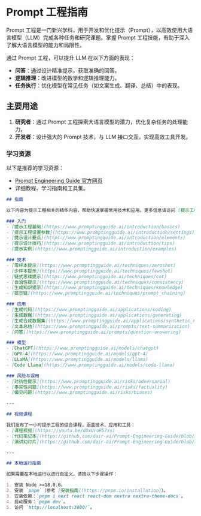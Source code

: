 # Prompt 工程指南

Prompt 工程是一门新兴学科，用于开发和优化提示（Prompt），以高效使用大语言模型（LLM）完成各种任务和研究课题。掌握 Prompt 工程技能，有助于深入了解大语言模型的能力和局限性。

通过 Prompt 工程，可以提升 LLM 在以下方面的表现：

- **问答**：通过设计精准提示，获取准确的回答。
- **逻辑推理**：改进模型的数学和逻辑推理能力。
- **任务执行**：优化模型在常见任务（如文案生成、翻译、总结）中的表现。

## 主要用途

1. **研究者**：通过 Prompt 工程探索大语言模型的潜力，优化复杂任务的处理能力。
2. **开发者**：设计强大的 Prompt 技术，与 LLM 接口交互，实现高效工具开发。

### 学习资源

以下是推荐的学习资源：

- [Prompt Engineering Guide 官方网页](https://www.promptingguide.ai/)
- 详细教程、学习指南和工具集。

```markdown
## 指南

以下内容为提示工程相关的精华内容，帮助快速掌握常用技术和应用。更多信息请访问 [提示工程指南](https://www.promptingguide.ai/)。

### 入门
- [提示工程基础](https://www.promptingguide.ai/introduction/basics)
- [提示工程设置参数](https://www.promptingguide.ai/introduction/settings)
- [提示设计要点](https://www.promptingguide.ai/introduction/elements)
- [提示设计技巧](https://www.promptingguide.ai/introduction/tips)
- [提示实例](https://www.promptingguide.ai/introduction/examples)

### 技术
- [零样本提示](https://www.promptingguide.ai/techniques/zeroshot)
- [少样本提示](https://www.promptingguide.ai/techniques/fewshot)
- [链式思维提示](https://www.promptingguide.ai/techniques/cot)
- [自洽性提示](https://www.promptingguide.ai/techniques/consistency)
- [生成知识提示](https://www.promptingguide.ai/techniques/knowledge)
- [提示链](https://www.promptingguide.ai/techniques/prompt_chaining)

### 应用
- [生成代码](https://www.promptingguide.ai/applications/coding)
- [生成数据](https://www.promptingguide.ai/applications/generating)
- [生成合成数据集](https://www.promptingguide.ai/applications/synthetic_rag)
- [文本总结](https://www.promptingguide.ai/prompts/text-summarization)
- [问答](https://www.promptingguide.ai/prompts/question-answering)

### 模型
- [ChatGPT](https://www.promptingguide.ai/models/chatgpt)
- [GPT-4](https://www.promptingguide.ai/models/gpt-4)
- [LLaMA](https://www.promptingguide.ai/models/llama)
- [Code Llama](https://www.promptingguide.ai/models/code-llama)

### 风险与误用
- [对抗性提示](https://www.promptingguide.ai/risks/adversarial)
- [事实性问题](https://www.promptingguide.ai/risks/factuality)
- [偏见问题](https://www.promptingguide.ai/risks/biases)

---

## 视频课程

我们发布了一小时提示工程的综合课程，涵盖技术、应用和工具：
- [课程视频](https://youtu.be/dOxUroR57xs)
- [代码笔记本](https://github.com/dair-ai/Prompt-Engineering-Guide/blob/main/notebooks/pe-lecture.ipynb)
- [演讲幻灯片](https://github.com/dair-ai/Prompt-Engineering-Guide/blob/main/lecture/Prompt-Engineering-Lecture-Elvis.pdf)

---

## 本地运行指南

如果需要在本地运行以进行自定义，请按以下步骤操作：

1. 安装 Node >=18.0.0。
2. 安装 `pnpm`（参考 [安装指南](https://pnpm.io/installation)）。
3. 安装依赖：`pnpm i next react react-dom nextra nextra-theme-docs`。
4. 启动服务：`pnpm dev`。
5. 访问 `http://localhost:3000/`。
